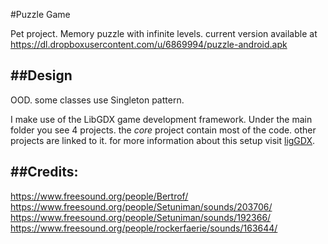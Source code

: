 #Puzzle Game

Pet project.
Memory puzzle with infinite levels.
current version available at https://dl.dropboxusercontent.com/u/6869994/puzzle-android.apk

##Design
-------
OOD.
some classes use Singleton pattern.

I make use of the LibGDX game development framework.
Under the main folder you see 4 projects.
the *core* project contain most of the code. other projects are linked to it.
for more information about this setup visit [ligGDX](http://libgdx.badlogicgames.com/).

##Credits:
--------
https://www.freesound.org/people/Bertrof/
https://www.freesound.org/people/Setuniman/sounds/203706/
https://www.freesound.org/people/Setuniman/sounds/192366/
https://www.freesound.org/people/rockerfaerie/sounds/163644/
